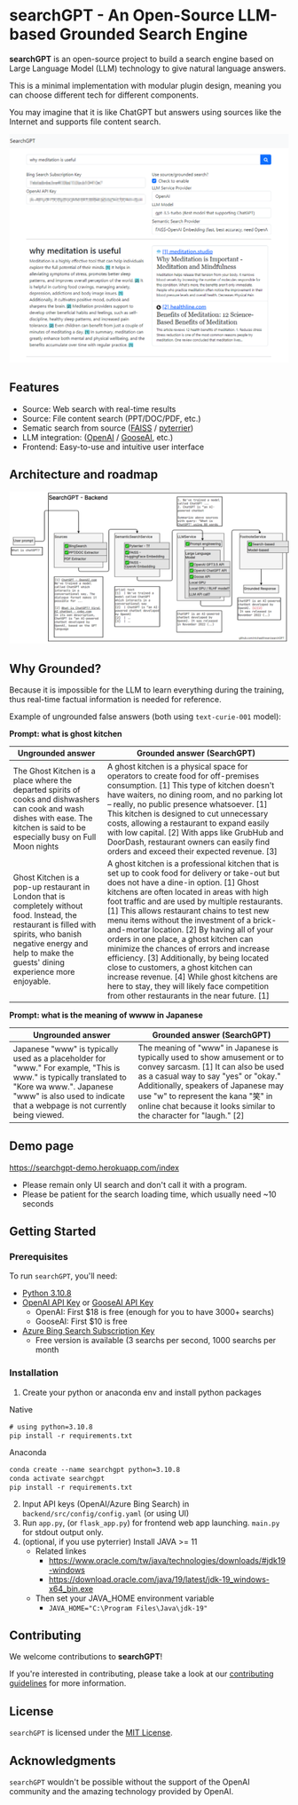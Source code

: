 searchGPT - An Open-Source LLM-based Grounded Search Engine
==================================================

**searchGPT** is an open-source project to build a search engine based on Large Language Model (LLM) technology to give natural language answers.

This is a minimal implementation with modular plugin design, meaning you can choose different tech for different components.

You may imagine that it is like ChatGPT but answers using sources like the Internet and supports file content search.

![webui](/img/webui.png)

Features
--------

* Source: Web search with real-time results
* Source: File content search (PPT/DOC/PDF, etc.)
* Sematic search from source ([FAISS](https://github.com/facebookresearch/faiss) / [pyterrier](https://github.com/terrier-org/pyterrier))
* LLM integration: ([OpenAI](https://platform.openai.com/docs/api-reference?lang=python) / [GooseAI](https://goose.ai/), etc.)
* Frontend: Easy-to-use and intuitive user interface

Architecture and roadmap
------------------------
![architecture_roadmap](/img/architecture_roadmap.png)

Why Grounded?
---------------
Because it is impossible for the LLM to learn everything during the training, thus real-time factual information is needed for reference.

Example of ungrounded false answers (both using `text-curie-001` model):

**Prompt: what is ghost kitchen**

| Ungrounded answer | Grounded answer (SearchGPT)                                                                                                                                                                                                                                                                                                                                                                                                                                         |
| ------------------ |---------------------------------------------------------------------------------------------------------------------------------------------------------------------------------------------------------------------------------------------------------------------------------------------------------------------------------------------------------------------------------------------------------------------------------------------------------------------|
| The Ghost Kitchen is a place where the departed spirits of cooks and dishwashers can cook and wash dishes with ease. The kitchen is said to be especially busy on Full Moon nights | A ghost kitchen is a physical space for operators to create food for off-premises consumption. [1] This type of kitchen doesn't have waiters, no dining room, and no parking lot – really, no public presence whatsoever. [1] This kitchen is designed to cut unnecessary costs, allowing a restaurant to expand easily with low capital. [2] With apps like GrubHub and DoorDash, restaurant owners can easily find orders and exceed their expected revenue. [3]  |
| Ghost Kitchen is a pop-up restaurant in London that is completely without food. Instead, the restaurant is filled with spirits, who banish negative energy and help to make the guests' dining experience more enjoyable. | A ghost kitchen is a professional kitchen that is set up to cook food for delivery or take-out but does not have a dine-in option. [1] Ghost kitchens are often located in areas with high foot traffic and are used by multiple restaurants. [1] This allows restaurant chains to test new menu items without the investment of a brick-and-mortar location. [2] By having all of your orders in one place, a ghost kitchen can minimize the chances of errors and increase efficiency. [3] Additionally, by being located close to customers, a ghost kitchen can increase revenue. [4] While ghost kitchens are here to stay, they will likely face competition from other restaurants in the near future. [1] |

**Prompt: what is the meaning of wwww in Japanese**

| Ungrounded answer                                                                                       | Grounded answer (SearchGPT)                                                                                                                                                                                                                                                                                   |
|---------------------------------------------------------------------------------------------------------|---------------------------------------------------------------------------------------------------------------------------------------------------------------------------------------------------------------------------------------------------------------------------------------------------------------|
| Japanese "www" is typically used as a placeholder for "www." For example, "This is www." is typically translated to "Kore wa www.". Japanese "www" is also used to indicate that a webpage is not currently being viewed.  | The meaning of "www" in Japanese is typically used to show amusement or to convey sarcasm. [1] It can also be used as a casual way to say "yes" or "okay." Additionally, speakers of Japanese may use "w" to represent the kana "笑" in online chat because it looks similar to the character for "laugh." [2] | 

Demo page
---------------
https://searchgpt-demo.herokuapp.com/index
- Please remain only UI search and don't call it with a program.
- Please be patient for the search loading time, which usually need ~10 seconds

Getting Started
---------------

### Prerequisites

To run `searchGPT`, you'll need:

* [Python 3.10.8](https://www.python.org/downloads/)
* [OpenAI API Key](https://beta.openai.com/signup) or [GooseAI API Key](https://goose.ai/)
    * OpenAI: First $18 is free (enough for you to have 3000+ searchs)
    * GooseAI: First $10 is free
* [Azure Bing Search Subscription Key](https://www.microsoft.com/en-us/bing/apis/bing-web-search-api/)
    * Free version is available (3 searchs per second, 1000 searchs per month

### Installation

1. Create your python or anaconda env and install python packages

Native
```
# using python=3.10.8
pip install -r requirements.txt
```

Anaconda
```
conda create --name searchgpt python=3.10.8
conda activate searchgpt
pip install -r requirements.txt
```

2. Input API keys (OpenAI/Azure Bing Search) in `backend/src/config/config.yaml` (or using UI)
3. Run `app.py`, (or `flask_app.py`) for frontend web app launching. `main.py` for stdout output only.
4. (optional, if you use pyterrier) Install JAVA >= 11
    * Related linkes
        - https://www.oracle.com/tw/java/technologies/downloads/#jdk19-windows
        - https://download.oracle.com/java/19/latest/jdk-19_windows-x64_bin.exe
    - Then set your JAVA_HOME environment variable
        - `JAVA_HOME="C:\Program Files\Java\jdk-19"`

Contributing
------------

We welcome contributions to **searchGPT**!

If you're interested in contributing, please take a look at our [contributing guidelines](./CONTRIBUTING.md) for more information.

License
-------

`searchGPT` is licensed under the [MIT License](./LICENSE).

Acknowledgments
---------------

`searchGPT` wouldn't be possible without the support of the OpenAI community and the amazing technology provided by OpenAI.